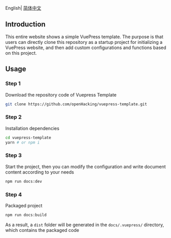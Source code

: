 English| [简体中文](./README-zh.md)

## Introduction
This entire website shows a simple VuePress template. The purpose is that users can directly clone this repository as a startup project for initializing a VuePress website, and then add custom configurations and functions based on this project.

## Usage

### Step 1

Download the repository code of Vuepress Template
```sh
git clone https://github.com/openHacking/vuepress-template.git
```

### Step 2
Installation dependencies
```sh
cd vuepress-template
yarn # or npm i
```

### Step 3
Start the project, then you can modify the configuration and write document content according to your needs
```sh
npm run docs:dev
```

### Step 4
Packaged project
```sh
npm run docs:build
```
As a result, a `dist` folder will be generated in the `docs/.vuepress/` directory, which contains the packaged code